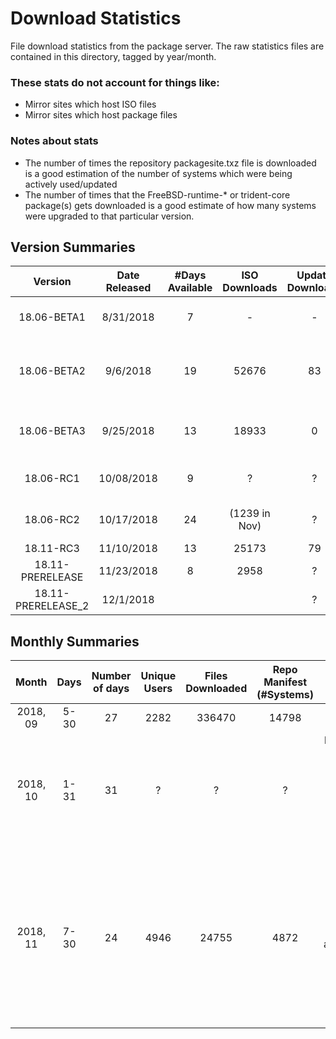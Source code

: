 # Download Statistics
File download statistics from the package server. The raw statistics files are contained in this directory, tagged by year/month. 

### These stats do **not** account for things like: 
* Mirror sites which host ISO files
* Mirror sites which host package files

### Notes about stats
* The number of times the repository packagesite.txz file is downloaded is a good estimation of the number of systems which were being actively used/updated
* The number of times that the FreeBSD-runtime-* or trident-core package(s) gets downloaded is a good estimate of how many systems were upgraded to that particular version.

## Version Summaries
| Version | Date Released | #Days Available | ISO Downloads | Update Downloads | Notes
|:-----:|:-----:|:-----:|:-----:|:-----:|:----:|
| 18.06-BETA1 | 8/31/2018 | 7 | - | - | First public version. Pre-download tracking |
| 18.06-BETA2 | 9/6/2018 | 19 | 52676 | 83 | Most of the downloads were from the same users. Working out mirroring solutions |
| 18.06-BETA3 | 9/25/2018 | 13 | 18933 | 0 | Updates from BETA2 via trueos-update were completely broken. |
| 18.06-RC1 | 10/08/2018 | 9 | ? | ? | Download stats from October corrupted/unknown
| 18.06-RC2 | 10/17/2018 | 24 | (1239 in Nov) | ? | Download stats from October corrupted/unknown
| 18.11-RC3 | 11/10/2018 | 13 | 25173 | 79 |
| 18.11-PRERELEASE | 11/23/2018 | 8 | 2958 | ? |
| 18.11-PRERELEASE_2 | 12/1/2018 | | | ? |

## Monthly Summaries
| Month | Days | Number of days | Unique Users | Files Downloaded | Repo Manifest (#Systems) | Notes |
|:--------:|:--------:|:--------:|:--------:|:--------:|:--------:|:---:|
|2018, 09| 5-30 | 27 | 2282 | 336470 | 14798 |
|2018, 10| 1-31 | 31 | ? | ? | ? | logfile empty - nginx was not saving stats. Auto-nginx restart put in place every month to prevent this again.
|2018, 11| 7-30 | 24 | 4946 | 24755 | 4872 | First 6 days of Nov included in the error from last month. Logfiles automatically turn over fine on the 1st of every month now (verified on Dec 1).
